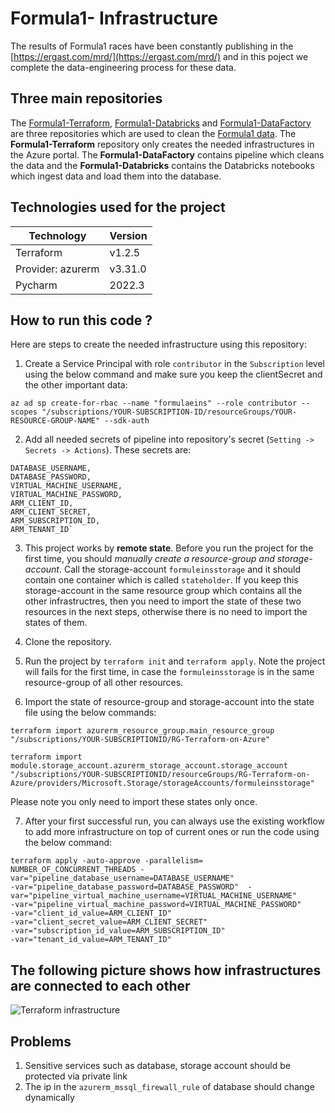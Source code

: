# Formula1- Infrastructure

The results of Formula1 races have been constantly publishing in the [https://ergast.com/mrd/](https://ergast.com/mrd/) and in this poject we complete the data-engineering process for these data.

## Three main repositories

The [Formula1-Terraform](https://github.com/salman-/Formula1-Terraform), [Formula1-Databricks](https://github.com/salman-/Formula1-Databricks) and [Formula1-DataFactory](https://github.com/salman-/Formula1-DataFactory) are three repositories which are used to clean the [Formula1 data](https://ergast.com/mrd/). 
The **Formula1-Terraform** repository only creates the needed infrastructures in the Azure portal. The **Formula1-DataFactory** contains pipeline which cleans the data and the **Formula1-Databricks** contains the Databricks notebooks which ingest data and load them into the database. 

## Technologies used for the project

| Technology           | Version    |
|--------------------- |------------|
| Terraform            | v1.2.5     | 
| Provider: azurerm    | v3.31.0    |
| Pycharm              | 2022.3     |

## How to run this code ?

Here are steps to create the needed infrastructure using this repository:

1. Create a Service Principal with role `contributor` in the `Subscription` level using the below command and make sure you keep the clientSecret and the other important data:

`az ad sp create-for-rbac --name "formulaeins" --role contributor --scopes "/subscriptions/YOUR-SUBSCRIPTION-ID/resourceGroups/YOUR-RESOURCE-GROUP-NAME" --sdk-auth`

2. Add all needed secrets of pipeline into repository's secret (`Setting -> Secrets -> Actions`). These secrets are:
 ```
 DATABASE_USERNAME,
 DATABASE_PASSWORD,
 VIRTUAL_MACHINE_USERNAME,
 VIRTUAL_MACHINE_PASSWORD,
 ARM_CLIENT_ID,
 ARM_CLIENT_SECRET,
 ARM_SUBSCRIPTION_ID,
 ARM_TENANT_ID`
```

3. This project works by **remote state**. Before you run the project for the first time, you should *manually create a resource-group and storage-account*. Call the storage-account `formuleinsstorage` and it should contain one container which is called `stateholder`. If you keep this storage-account in the same resource group which contains all the other infrastructres, then you need to import the state of these two resources in the next steps, otherwise there is no need to import the states of them.

4. Clone the repository.

5. Run the project by `terraform init` and `terraform apply`. Note the project will fails for the first time, in case the `formuleinsstorage` is in the same resource-group of all other resources.

6. Import the state of resource-group and storage-account into the state file using the below commands:

```
terraform import azurerm_resource_group.main_resource_group "/subscriptions/YOUR-SUBSCRIPTIONID/RG-Terraform-on-Azure"

terraform import  module.storage_account.azurerm_storage_account.storage_account "/subscriptions/YOUR-SUBSCRIPTIONID/resourceGroups/RG-Terraform-on-Azure/providers/Microsoft.Storage/storageAccounts/formuleinsstorage"
```
Please note you only need to import these states only once.

7. After your first successful run, you can always use the existing workflow to add more infrastructure on top of current ones or run the code using the below command:

```
terraform apply -auto-approve -parallelism= NUMBER_OF_CONCURRENT_THREADS -var="pipeline_database_username=DATABASE_USERNAME"
-var="pipeline_database_password=DATABASE_PASSWORD"  -var="pipeline_virtual_machine_username=VIRTUAL_MACHINE_USERNAME" 
-var="pipeline_virtual_machine_password=VIRTUAL_MACHINE_PASSWORD"
-var="client_id_value=ARM_CLIENT_ID"
-var="client_secret_value=ARM_CLIENT_SECRET"
-var="subscription_id_value=ARM_SUBSCRIPTION_ID"
-var="tenant_id_value=ARM_TENANT_ID"
```

## The following picture shows how infrastructures are connected to each other

![Terraform infrastructure](https://user-images.githubusercontent.com/4312244/208876901-fa251ed0-0589-4a28-b380-3345e77df29d.png)


## Problems

1. Sensitive services such as database, storage account should be protected via private link
2. The ip in the `azurerm_mssql_firewall_rule` of database should change dynamically
